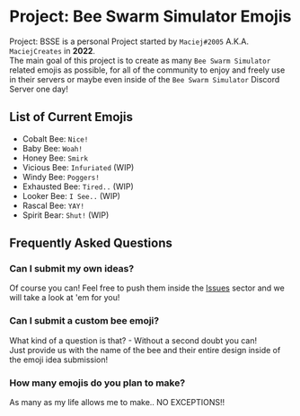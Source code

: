 # Project: Bee Swarm Simulator Emojis
Project: BSSE is a personal Project started by `Maciej#2005` A.K.A. `MaciejCreates` in **2022**.  
The main goal of this project is to create as many `Bee Swarm Simulator` related emojis as possible, for all of the community to enjoy and freely use in their servers or maybe even inside of the `Bee Swarm Simulator` Discord Server one day!  

## List of Current Emojis
+ Cobalt Bee: `Nice!`
+ Baby Bee: `Woah!`
+ Honey Bee: `Smirk`
+ Vicious Bee: `Infuriated` (WIP)
+ Windy Bee: `Poggers!`
+ Exhausted Bee: `Tired..` (WIP)
+ Looker Bee: `I See..` (WIP)
+ Rascal Bee: `YAY!`
+ Spirit Bear: `Shut!` (WIP)

## Frequently Asked Questions
### Can I submit my own ideas?
Of course you can! 
Feel free to push them inside the [Issues](https://github.com/CherryRBLX/Project-BSS-Emojis/issues) sector and we will take a look at 'em for you!

### Can I submit a custom bee emoji?
What kind of a question is that? - Without a second doubt you can!  
Just provide us with the name of the bee and their entire design inside of the emoji idea submission!

### How many emojis do you plan to make?
As many as my life allows me to make.. NO EXCEPTIONS!!
